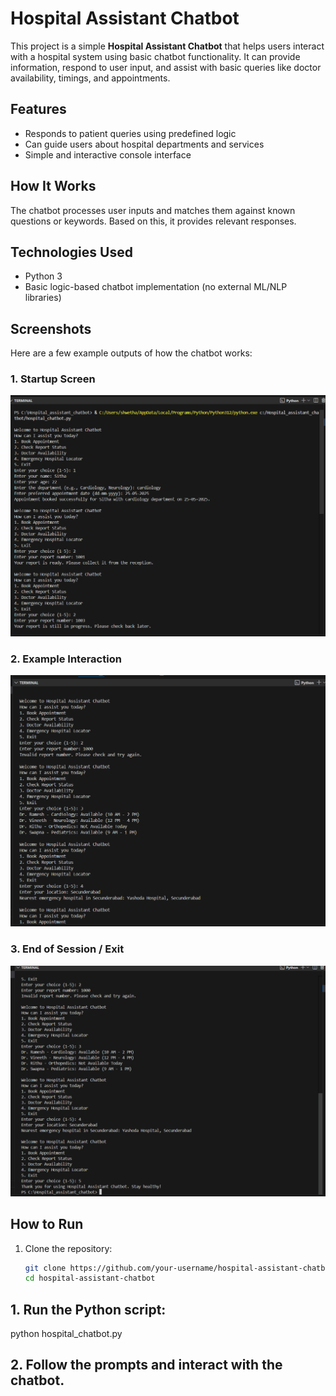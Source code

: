 # Hospital Assistant Chatbot

This project is a simple **Hospital Assistant Chatbot** that helps users interact with a hospital system using basic chatbot functionality. It can provide information, respond to user input, and assist with basic queries like doctor availability, timings, and appointments.

## Features

- Responds to patient queries using predefined logic
- Can guide users about hospital departments and services
- Simple and interactive console interface

## How It Works

The chatbot processes user inputs and matches them against known questions or keywords. Based on this, it provides relevant responses.

## Technologies Used

- Python 3
- Basic logic-based chatbot implementation (no external ML/NLP libraries)

## Screenshots

Here are a few example outputs of how the chatbot works:

### 1. Startup Screen
![Startup](Output/Screenshot1.png)

### 2. Example Interaction
![Interaction](Output/Screenshot2.png)

### 3. End of Session / Exit
![Exit](Output/Screenshot3.png)

## How to Run

1. Clone the repository:
   ```bash
   git clone https://github.com/your-username/hospital-assistant-chatbot.git
   cd hospital-assistant-chatbot

## 1. Run the Python script:

python hospital_chatbot.py

## 2. Follow the prompts and interact with the chatbot.
